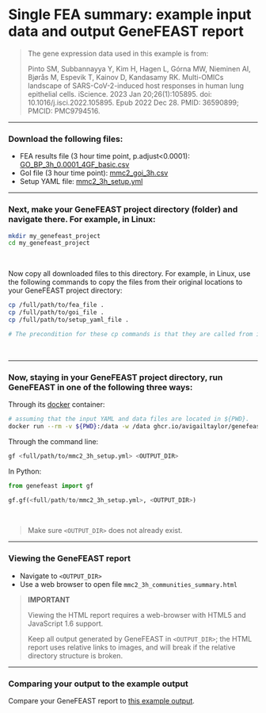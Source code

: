# Single FEA summary: example input data and output GeneFEAST report

> The gene expression data used in this example is from: 
>
> Pinto SM, Subbannayya Y, Kim H, Hagen L, Górna MW, Nieminen AI, Bjørås M, Espevik T, Kainov D, Kandasamy RK. Multi-OMICs landscape of SARS-CoV-2-induced host responses in human lung epithelial cells. iScience. 2023 Jan 20;26(1):105895. doi: 10.1016/j.isci.2022.105895. Epub 2022 Dec 28. PMID: 36590899; PMCID: PMC9794516.

---
### Download the following files:

- FEA results file (3 hour time point, p.adjust<0.0001): [GO_BP_3h_0.0001_4GF_basic.csv](https://avigailtaylor.github.io/GeneFEAST/GO_BP_3h_0.0001_4GF_basic.csv)
- GoI file (3 hour time point): [mmc2_goi_3h.csv](https://avigailtaylor.github.io/GeneFEAST/mmc2_goi_3h.csv)
- Setup YAML file: [mmc2_3h_setup.yml](https://avigailtaylor.github.io/GeneFEAST/mmc2_3h_setup.yml)
  
---

### Next, make your GeneFEAST project directory (folder) and navigate there. For example, in Linux:

```bash
mkdir my_genefeast_project
cd my_genefeast_project
```

<br>

Now copy all downloaded files to this directory. For example, in Linux, use the following commands to copy the files from their original locations to your GeneFEAST project directory:</p>

```bash
cp /full/path/to/fea_file .
cp /full/path/to/goi_file .
cp /full/path/to/setup_yaml_file .

# The precondition for these cp commands is that they are called from inside your GeneFEAST project directory.
```

<br>

---
### Now, staying in your GeneFEAST project directory, run GeneFEAST in one of the following three ways:

Through its [docker](https://docs.docker.com/get-docker/) container:

```bash
# assuming that the input YAML and data files are located in ${PWD}.
docker run --rm -v ${PWD}:/data -w /data ghcr.io/avigailtaylor/genefeast gf mmc2_3h_setup.yml <OUTPUT_DIR>
```

Through the command line:

```bash
gf <full/path/to/mmc2_3h_setup.yml> <OUTPUT_DIR>
```

In Python:

```python
from genefeast import gf

gf.gf(<full/path/to/mmc2_3h_setup.yml>, <OUTPUT_DIR>)
```

<br>

> Make sure `<OUTPUT_DIR>` does not already exist.

---

### Viewing the GeneFEAST report

- Navigate to `<OUTPUT_DIR>`
- Use a web browser to open file `mmc2_3h_communities_summary.html`

> **IMPORTANT**
> 
> Viewing the HTML report requires a web-browser with HTML5 and JavaScript 1.6 support.
>
> Keep all output generated by GeneFEAST in `<OUTPUT_DIR>`; the HTML report uses relative links to images, and will break if the relative directory structure is broken.

---

### Comparing your output to the example output

Compare your GeneFEAST report to <a href="https://github.com/avigailtaylor/GeneFEAST/tree/main/example_outputs/single_genefeast_example">this example output</a>. 
